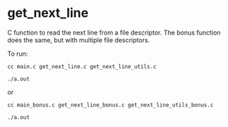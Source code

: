 # get_next_line

C function to read the next line from a file descriptor. The bonus function does the same, but with multiple file descriptors.

To run:

``
cc main.c get_next_line.c get_next_line_utils.c
``

``
./a.out
``

or

``
cc main_bonus.c get_next_line_bonus.c get_next_line_utils_bonus.c
``

``
./a.out
``
